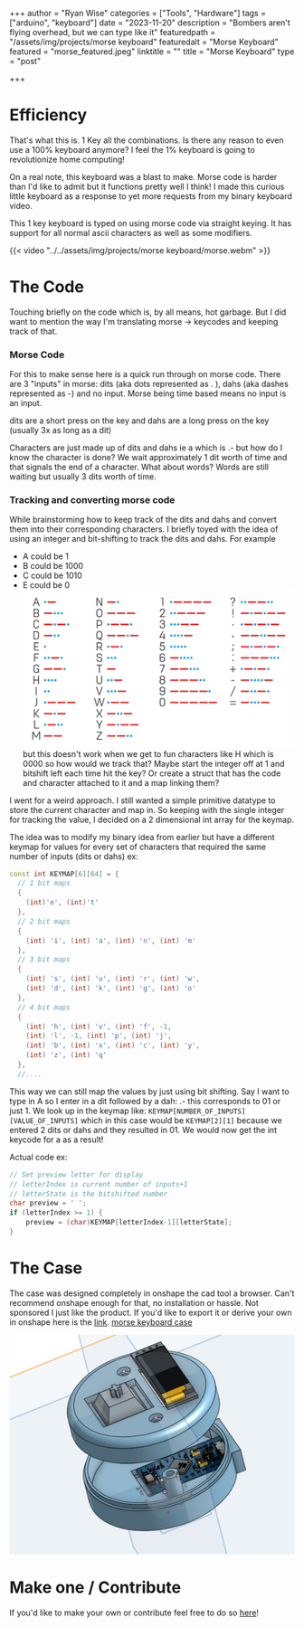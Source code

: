 +++
author = "Ryan Wise"
categories = ["Tools", "Hardware"]
tags = ["arduino", "keyboard"]
date = "2023-11-20"
description = "Bombers aren't flying overhead, but we can type like it"
featuredpath = "/assets/img/projects/morse keyboard"
featuredalt = "Morse Keyboard"
featured = "morse_featured.jpeg"
linktitle = ""
title = "Morse Keyboard"
type = "post"

+++
# Efficiency 
That's what this is. 1 Key all the combinations. Is there any reason to even use a 100% keyboard anymore? I feel the 1% keyboard is going to revolutionize home computing! 

On a real note, this keyboard was a blast to make. Morse code is harder than I'd like to admit but it functions pretty well I think! I made this curious little keyboard as a response to yet more requests from my binary keyboard video.

This 1 key keyboard is typed on using morse code via straight keying. It has support for all normal ascii characters as well as some modifiers.

{{< video "../../assets/img/projects/morse keyboard/morse.webm" >}}


# The Code
Touching briefly on the code which is, by all means, hot garbage. But I did want to mention the way I'm translating morse -> keycodes and keeping track of that. 

### Morse Code
For this to make sense here is a quick run through on morse code. There are 3 "inputs" in morse: dits (aka dots represented as . ), dahs (aka dashes represented as -) and no input. Morse being time based means no input is an input. 

dits are a short press on the key and dahs are a long press on the key (usually 3x as long as a dit)

Characters are just made up of dits and dahs ie a which is .- but how do I know the character is done? We wait approximately 1 dit worth of time and that signals the end of a character. What about words? Words are still waiting but usually 3 dits worth of time.

### Tracking and converting morse code
While brainstorming how to keep track of the dits and dahs and convert them into their corresponding characters. I briefly toyed with the idea of using an integer and bit-shifting to track the dits and dahs. For example

* A could be 1
* B could be 1000
* C could be 1010
* E could be 0
![](assets/img/9ce870ce0a04afaf478f915526198f97_MD5.jpeg)
but this doesn't work when we get to fun characters like H which is 0000 so how would we track that? Maybe start the integer off at 1 and bitshift left each time hit the key? Or create a struct that has the code and character attached to it and a map linking them?

I went for a weird approach. I still wanted a simple primitive datatype to store the current character and map in. So keeping with the single integer for tracking the value, I decided on a 2 dimensional int array for the keymap. 

The idea was to modify my binary idea from earlier but have a different keymap for values for every set of characters that required the same number of inputs (dits or dahs) ex:
```C++
const int KEYMAP[6][64] = {
  // 1 bit maps
  {
    (int)'e', (int)'t'
  },
  // 2 bit maps
  {
    (int) 'i', (int) 'a', (int) 'n', (int) 'm'
  },
  // 3 bit maps
  {
    (int) 's', (int) 'u', (int) 'r', (int) 'w',
    (int) 'd', (int) 'k', (int) 'g', (int) 'o'
  },
  // 4 bit maps
  {
    (int) 'h', (int) 'v', (int) 'f', -1,
    (int) 'l', -1, (int) 'p', (int) 'j',
    (int) 'b', (int) 'x', (int) 'c', (int) 'y',
    (int) 'z', (int) 'q'
  },
  //....
```

This way we can still map the values by just using bit shifting. Say I want to type in A so I enter in a dit followed by a dah: .- this corresponds to 01 or just 1. We look up in the keymap like: `KEYMAP[NUMBER_OF_INPUTS][VALUE_OF_INPUTS]`
which in this case would be `KEYMAP[2][1]` because we entered 2 dits or dahs and they resulted in 01. We would now get the int keycode for a as a result!

Actual code ex:
```C++
// Set preview letter for display
// letterIndex is current number of inputs+1
// letterState is the bitshifted number
char preview = ' ';
if (letterIndex >= 1) {
	preview = (char)KEYMAP[letterIndex-1][letterState];
}
```
# The Case
The case was designed completely in onshape the cad tool a browser. Can't recommend onshape enough for that, no installation or hassle. Not sponsored I just like the product. If you'd like to export it or derive your own in onshape here is the [link](https://cad.onshape.com/documents/5863b492cb5b8630d17c5687/w/4e979c74fb0be31e750d7e5b/e/9ef7c2ed62595d317a30ba48?renderMode=0&uiState=6562fb836452f42a0d073ba5).
[morse keyboard case](../../assets/img/projects/morse%20keyboard/morse_case.jpeg)


![](../../assets/img/projects/morse%20keyboard/morse_case.jpeg)
# Make one / Contribute
If you'd like to make your own or contribute feel free to do so [here](https://github.com/leobeosab/morsekeyboard)!  